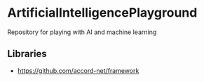 # ArtificialIntelligencePlayground
Repository for playing with AI and machine learning

## Libraries

* https://github.com/accord-net/framework
